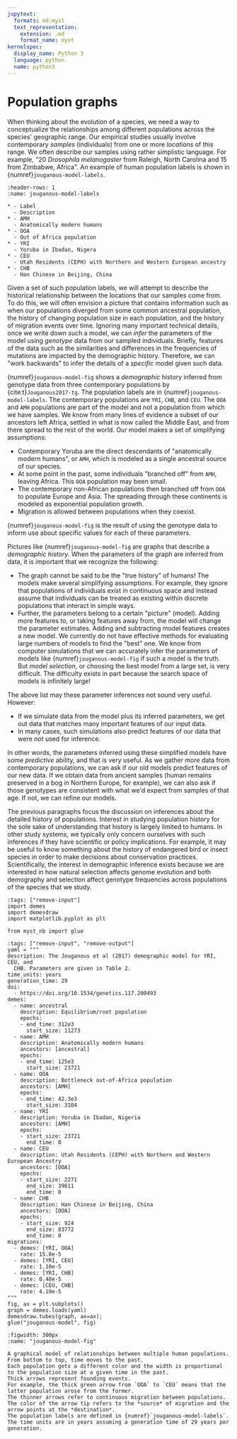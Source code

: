 ```yaml
---
jupytext:
  formats: md:myst
  text_representation:
    extension: .md
    format_name: myst
kernelspec:
  display_name: Python 3
  language: python
  name: python3
---
```


# Population graphs

When thinking about the evolution of a species, we need a way to conceptualize the relationships among different populations across the species' geographic range.
Our empirical studies usually involve contemporary *samples* (individuals) from one or more *locations* of this range.
We often describe our samples using rather simplistic language.
For example, "20 *Drosophila melanogaster* from Raleigh, North Carolina and 15 from Zimbabwe, Africa".
An example of human population labels is shown in {numref}`jouganous-model-labels`.

```{list-table} Population labels
:header-rows: 1
:name: jouganous-model-labels

* - Label 
  - Description
* - AMH
  - Anatomically modern humans
* - OOA
  - Out of Africa population
* - YRI
  - Yoruba in Ibadan, Nigera
* - CEU
  - Utah Residents (CEPH) with Northern and Western European ancestry
* - CHB
  - Han Chinese in Beijing, China
```

Given a set of such population labels, we will attempt to describe the historical relationship between the locations that our samples come from.
To do this, we will often envision a picture that contains information such as when our populations diverged from some common ancestral population, the history of changing population size in each population, and the history of migration events over time.
Ignoring many important technical details, once we write down such a model, we can *infer* the parameters of the model using *genotype* data from our sampled individuals.
Briefly, features of the data such as the similarities and differences in the frequencies of mutations are impacted by the demographic history.
Therefore, we can "work backwards" to infer the details of a *specific* model given such data.

{numref}`jouganous-model-fig` shows a *demographic* history inferred from genotype data from three contemporary populations by {cite:t}`Jouganous2017-tg`.
The population labels are in {numref}`jouganous-model-labels`.
The contemporary populations are `YRI`, `CHB`, and `CEU`.
The `OOA` and `AMH` populations are part of the model and not a population from which we have samples.
We know from many lines of evidence a subset of our ancestors left Africa, settled in what is now called the Middle East, and from there spread to the rest of the world.
Our model makes a set of simplifying assumptions:

* Contemporary Yoruba are the direct descendants of "anatomically modern humans", or `AMH`, which is modeled as a single ancestral source of our species.
* At some point in the past, some individuals "branched off" from `AMH`, leaving Africa.
  This `OOA` population may been small.
* The contemporary non-African populations then branched off from `OOA` to populate
  Europe and Asia.
  The spreading through these continents is modeled as exponential population growth.
* Migration is allowed between populations when they coexist.

{numref}`jouganous-model-fig` is the result of using the genotype data to inform use about specific values for each of these parameters.

Pictures like {numref}`jouganous-model-fig` are graphs that describe a *demographic history*.
When the parameters of the graph are inferred from data, it is important that we recognize the following:

* The graph cannot be said to be the "true history" of humans!
  The models make several simplifying assumptions.
  For example, they ignore that populations of individuals exist in continuous space and instead assume that individuals can be treated as existing within discrete populations that interact in simple ways.
* Further, the parameters belong to a certain "picture" (model).
  Adding more features to, or taking features away from, the model will change the parameter estimates.
  Adding and subtracting model features creates a new model.
  We currently do not have effective methods for evaluating large numbers of models to find the "best" one.
  We know from computer simulations that we can accurately infer the parameters of models like {numref}`jouganous-model-fig` if such a model is the truth.
  But *model selection*, or choosing the best model from a large set, is very difficult.
  The difficulty exists in part because the search space of models is infinitely large!

The above list may these parameter inferences not sound very useful.
However:

* If we simulate data from the model plus its inferred parameters, we get out data that matches many important features of our input data.
* In many cases, such simulations also predict features of our data that were *not* used for inference.

In other words, the parameters inferred using these simplified models have some *predictive* ability, and that is very useful.
As we gather more data from contemporary populations, we can ask if our old models predict features of our new data.
If we obtain data from ancient samples (human remains preserved in a bog in Northern Europe, for example), we can also ask if those genotypes are consistent with what we'd expect from samples of that age.
If not, we can refine our models.

The previous paragraphs focus the discussion on inferences about the detailed history of populations.
Interest in studying population history for the sole sake of understanding that history is largely limited to humans.
In other study systems, we typically only concern ourselves with such inferences if they have scientific or policy implications.
For example, it may be useful to know something about the history of endangered bird or insect species in order to make decisions about conservation practices.
Scientifically, the interest in demographic inference exists because we are interested in how natural selection affects genome evolution and both demography and selection affect genotype frequencies across populations of the species that we study.

```{code-cell} python
:tags: ["remove-input"]
import demes
import demesdraw
import matplotlib.pyplot as plt

from myst_nb import glue
```

```{code-cell} python
:tags: ["remove-input", "remove-output"]
yaml = """
description: The Jouganous et al (2017) demographic model for YRI, CEU, and
  CHB. Parameters are given in Table 2.
time_units: years
generation_time: 29
doi:
  - https://doi.org/10.1534/genetics.117.200493
demes:
  - name: ancestral
    description: Equilibrium/root population
    epochs:
    - end_time: 312e3
      start_size: 11273
  - name: AMH
    description: Anatomically modern humans
    ancestors: [ancestral]
    epochs:
    - end_time: 125e3
      start_size: 23721
  - name: OOA
    description: Bottleneck out-of-Africa population
    ancestors: [AMH]
    epochs:
    - end_time: 42.3e3
      start_size: 3104
  - name: YRI
    description: Yoruba in Ibadan, Nigeria
    ancestors: [AMH]
    epochs:
    - start_size: 23721
      end_time: 0
  - name: CEU
    description: Utah Residents (CEPH) with Northern and Western European Ancestry
    ancestors: [OOA]
    epochs:
    - start_size: 2271
      end_size: 39611
      end_time: 0
  - name: CHB
    description: Han Chinese in Beijing, China
    ancestors: [OOA]
    epochs:
    - start_size: 924
      end_size: 83772
      end_time: 0
migrations:
  - demes: [YRI, OOA]
    rate: 15.8e-5
  - demes: [YRI, CEU]
    rate: 1.10e-5
  - demes: [YRI, CHB]
    rate: 0.48e-5
  - demes: [CEU, CHB]
    rate: 4.19e-5
"""
fig, ax = plt.subplots()
graph = demes.loads(yaml)
demesdraw.tubes(graph, ax=ax);
glue("jouganous-model", fig)
```

```{glue:figure} jouganous-model
:figwidth: 300px
:name: "jouganous-model-fig"

A graphical model of relationships between multiple human populations.
From bottom to top, time moves to the past.
Each population gets a different color and the width is proportional to the population size at a given time in the past.
Thick arrows represent founding events.
For example, the thick green arrow from `OOA` to `CEU` means that the latter population arose from the former.
The thinner arrows refer to continuous migration between populations. 
The color of the arrow tip refers to the *source* of migration and the arrow points at the *destination*.
The population labels are defined in {numref}`jouganous-model-labels`.
The time units are in years assuming a generation time of 29 years per generation.
```
